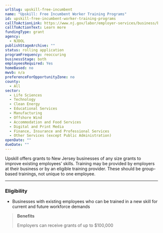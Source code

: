 ```yaml
---
urlSlug: upskill-free-incumbent
name: "Upskill: Free Incumbent Worker Training Programs"
id: upskill-free-incumbent-worker-training-programs
callToActionLink: https://www.nj.gov/labor/employer-services/business/businessprograms.shtml?open=specialty
callToActionText: Learn more
fundingType: grant
agency:
  - NJDOL
publishStageArchive: ""
status: rolling application
programFrequency: reoccuring
businessStage: both
employeesRequired: Yes
homeBased: no
mwvb: n/a
preferenceForOpportunityZone: no
county:
  - All
sector:
  - Life Sciences
  - Technology
  - Clean Energy
  - Educational Services
  - Manufacturing
  - Offshore Wind
  - Accommodation and Food Services
  - Digital and Print Media
  - Finance, Insurance and Professional Services
  - Other Services (except Public Administration)
openDate: ""
dueDate: ""
---
```


Upskill offers grants to New Jersey businesses of any size grants to improve existing employees’ skills. Training may be provided by employers at their business or by an eligible training provider. These should be group-based trainings, not unique to one employee.

---

### Eligibility

- Businesses with existing employees who can be trained in a new skill for current and future workforce demands

> **Benefits**
>
> Employers can receive grants of up to $100,000
